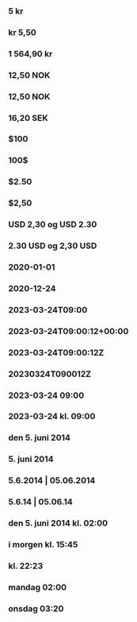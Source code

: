 <div lang="nb">

### 5 kr
### kr 5,50
### 1 564,90 kr
### 12,50 NOK
### 12,50 NOK
### 16,20 SEK
### $100
### 100$
### $2.50
### $2,50
### USD 2,30 og USD 2.30
### 2.30 USD og 2,30 USD
### 2020-01-01
### 2020-12-24
### 2023-03-24T09:00
### 2023-03-24T09:00:12+00:00
### 2023-03-24T09:00:12Z
### 20230324T090012Z
### 2023-03-24 09:00
### 2023-03-24 kl. 09:00
### den 5. juni 2014
### 5. juni 2014
### 5.6.2014 | 05.06.2014
### 5.6.14 | 05.06.14
### den 5. juni 2014 kl. 02:00
### i morgen kl. 15:45
### kl. 22:23
### mandag 02:00
### onsdag 03:20

</div>
